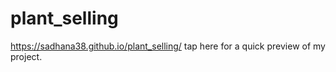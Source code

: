 # plant_selling

https://sadhana38.github.io/plant_selling/ tap here for a quick preview of my project.
